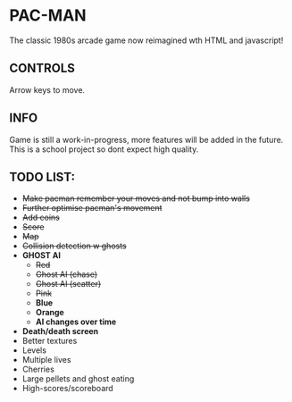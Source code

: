 # PAC-MAN
The classic 1980s arcade game now reimagined wth HTML and javascript!
## CONTROLS
Arrow keys to move.
## INFO
Game is still a work-in-progress, more features will be added in the future.<br/>
This is a school project so dont expect high quality.
## TODO LIST:
* ~~Make pacman remember your moves and not bump into walls~~
* ~~Further optimise pacman's movement~~
* ~~Add coins~~ 
* ~~Score~~
* ~~Map~~
* ~~Collision detection w ghosts~~
* __GHOST AI__
    * ~~Red~~
    * ~~Ghost AI (chase)~~
    * ~~Ghost AI (scatter)~~
    * ~~Pink~~
    * __Blue__
    * __Orange__
    * __AI changes over time__
* __Death/death screen__
* Better textures
* Levels
* Multiple lives
* Cherries
* Large pellets and ghost eating
* High-scores/scoreboard

